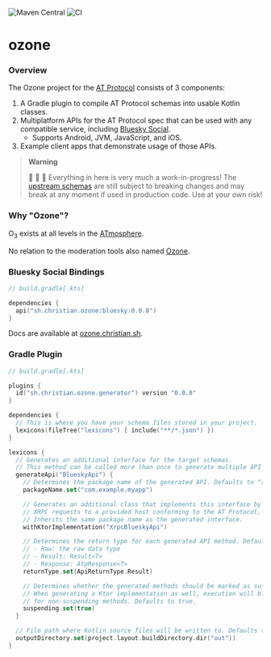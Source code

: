![Maven Central](https://img.shields.io/maven-central/v/sh.christian.ozone/bluesky?versionPrefix=0.0.8) ![CI](https://github.com/christiandeange/ozone/actions/workflows/ci.yml/badge.svg)

ozone
=====

### Overview

The Ozone project for the [AT Protocol](https://atproto.com/) consists of 3 components:

1. A Gradle plugin to compile AT Protocol schemas into usable Kotlin classes.
2. Multiplatform APIs for the AT Protocol spec that can be used with any compatible service, including [Bluesky Social](https://bsky.app).
   - Supports Android, JVM, JavaScript, and iOS.
3. Example client apps that demonstrate usage of those APIs.

> **Warning**
>
> 🚧 🚧 🚧 Everything in here is very much a work-in-progress!
> The [upstream schemas](https://github.com/bluesky-social/atproto/commits/main/lexicons) are still subject to breaking
> changes and may break at any moment if used in production code. Use at your own risk!

### Why "Ozone"?

O<sub>3</sub> exists at all levels in the [ATmosphere](https://bsky.app/profile/shreyanjain.net/post/3k26nw6kwnh2e).

No relation to the moderation tools also named [Ozone](https://github.com/bluesky-social/ozone).

### Bluesky Social Bindings

```kotlin
// build.gradle[.kts]

dependencies {
  api("sh.christian.ozone:bluesky:0.0.8")
}
```

Docs are available at [ozone.christian.sh](https://ozone.christian.sh).

### Gradle Plugin

```kotlin
// build.gradle[.kts]

plugins {
  id("sh.christian.ozone.generator") version "0.0.8"
}

dependencies {
  // This is where you have your schema files stored in your project.
  lexicons(fileTree("lexicons") { include("**/*.json") })
}

lexicons {
  // Generates an additional interface for the target schemas.
  // This method can be called more than once to generate multiple API interfaces.
  generateApi("BlueskyApi") {
    // Determines the package name of the generated API. Defaults to "sh.christian.ozone".
    packageName.set("com.example.myapp")

    // Generates an additional class that implements this interface by sending corresponding
    // XRPC requests to a provided host conforming to the AT Protocol.
    // Inherits the same package name as the generated interface.
    withKtorImplementation("XrpcBlueskyApi")

    // Determines the return type for each generated API method. Defaults to Raw.
    // - Raw: the raw data type
    // - Result: Result<T>
    // - Response: AtpResponse<T>
    returnType.set(ApiReturnType.Result)

    // Determines whether the generated methods should be marked as suspend functions.
    // When generating a Ktor implementation as well, execution will block the current thread
    // for non-suspending methods. Defaults to true.
    suspending.set(true)
  }

  // File path where Kotlin source files will be written to. Defaults to "/build/generated/lexicons".
  outputDirectory.set(project.layout.buildDirectory.dir("out"))
}
```
